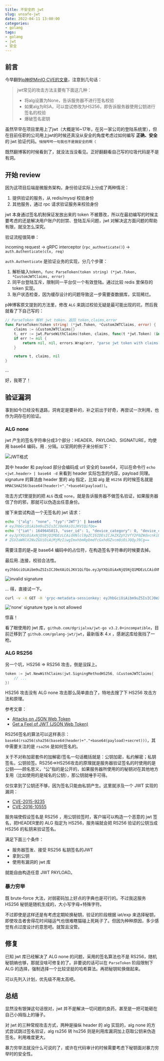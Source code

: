 ```yaml
---
title: 不安全的 jwt
slug: unsafe-jwt
date: 2022-04-11 13:00:00
categories:
- golang
tags:
- golang
- jwt
- 安全
---
```


## 前言

今早翻到[p神挖MinIO CVE的文章](https://www.leavesongs.com/PENETRATION/the-collision-of-containers-and-the-cloud-pentesting-a-MinIO.html)，注意到几句话：

> jwt常见的攻击方法主要有下面这几种：
>
> - 将alg设置为None，告诉服务器不进行签名校验
> - 如果alg为RSA，可以尝试修改为HS256，即告诉服务器使用公钥进行签名的校验
> - 爆破签名密钥

虽然早早在项目里用上了jwt（大概是16~17年，在另一家公司的登陆系统里），但在目前任职的公司用上jwt的时候还真没从安全的角度考虑过如何编写 **正确、安全** 的 jwt 验证代码。<small>悄悄哔哔一句我也不是搞安全的啊（</small>

既然翻博客的时候看到了，就没法当没看见。正好翻翻看自己写的垃圾代码是不是有洞。

## 开始 review

因为这项目后端是微服务架构，身份验证实际上分成了两种情况：

1. 提供验证的服务，从 redis/mysql 校验身份
2. 其他服务，通过 rpc 请求验证服务来校验身份

jwt 本身通过签名机制保证发放出来的 token 不被篡改，所以在最初编写的时候主要考虑的还是解决用户账户的封禁、登陆互斥问题，jwt 对解决这方面问题的帮助有限，就没怎么深究。

验证流程很简单：

incoming request -> gRPC interceptor (`rpc_authneticate()`) -> `auth.Authenticate(ctx, req)`

`auth.Authenticate` 是验证业务的实现，分几个步骤：

1. 解析输入token，`func ParseToken(token string) (*jwt.Token, *CustomJWTClaims, error)`
2. 同平台登陆互斥，限制同一平台仅一个有效登陆。通过比较 redis 里保存的 token 实现。
3. 账户状态检查，因为缓存设计的问题导致这一步需要查数据库，实现稀烂。

p神博客原文提到的方法里，修改 `ALG` 来跳过校验无疑是最可能出现的坑，然后我就看了下自己写的：

```go
// ParseToken 解析 jwt token，返回 token,claims,error
func ParseToken(token string) (*jwt.Token, *CustomJWTClaims, error) {
	claims := &CustomJWTClaims{}
	t, err := jwt.ParseWithClaims(token, claims, func(t *jwt.Token) (interface{}, error) { return JWTSecret, nil })
	if err != nil {
		return nil, nil, errors.Wrap(err, "parse jwt token with claims fail")
	}

	return t, claims, nil
}
```

...

好，我寄了！

## 验证漏洞

事到如今已经没有退路，洞肯定是要补的，补之前出于好奇，再尝试一次利用，也作为洞存在的验证。

### ALG none

jwt 产生的签名字符串分成3个部分：HEADER、PAYLOAD、SIGNATURE，均使用 base64 编码，用 . 分隔。以官网的例子来分析如下：

![JWT格式](image-20220411103235343.png)

其中 header 和 payload 部分会编码成 url 安全的 base64，可以在命令行 `echo <jwt.header> | base64 -d` 来看到 header 实际包含的内容，payload 同理。signature 的算法由 header 里的 alg 指定，比如 alg 是 `HS256` 的时候签名就是 `HMACSHA256(base64(header)+"."+base64(payload))`。

攻击方式1里提到的把 `ALG` 改成 `none`，就是告诉服务器不做签名验证，如果服务器信了你的邪，那就可以伪造出任意身份。

接下来尝试构造一个无签名的 jwt 请求：

```bash
echo '{"alg": "none", "typ":"JWT"}' | base64
# eyJhbGciOiAibm9uZSIsICJ0eXAiOiJKV1QifQo=
echo '{"iat": 1649645013, "user_id": 1, "device_category": 0, "device_code": "233", "landing_platform":"PC"}' | base64
# eyJpYXQiOiAxNjQ5NjQ1MDEzLCAidXNlcl9pZCI6IDEsICJkZXZpY2VfY2F0ZWdvcnkiOiAwLCAi
# ZGV2aWNlX2NvZGUiOiAiMjMzIiwgImxhbmRpbmdfcGxhdGZvcm0iOiJQQyJ9Cg==
```

需要注意的是`=`是 base64 编码中的占位符，在构造签名字符串的时候要去掉。

最后用`.`连接，校验合法性。

```plaintext
eyJhbGciOiAibm9uZSIsICJ0eXAiOiJKV1QifQo.eyJpYXQiOiAxNjQ5NjQ1MDEzLCAidXNlcl9pZCI6IDEsICJkZXZpY2VfY2F0ZWdvcnkiOiAwLCAiZGV2aWNlX2NvZGUiOiAiMjMzIiwgImxhbmRpbmdfcGxhdGZvcm0iOiJQQyJ9Cg.
```

![invalid signature](image-20220411104759489.png)

... 得，直接试一下。

```bash
curl -v -X GET -H 'grpc-metadata-sessionkey: eyJhbGciOiAibm9uZSIsICJ0eXAiOiJKV1QifQo.eyJpYXQiOiAxNjQ5NjQ1MDEzLCAidXNlcl9pZCI6IDEsICJkZXZpY2VfY2F0ZWdvcnkiOiAwLCAiZGV2aWNlX2NvZGUiOiAiMjMzIiwgImxhbmRpbmdfcGxhdGZvcm0iOiJQQyJ9Cg.' "localhost/v4/user/get_userinfo"
```

!['none' signature type is not allowed](image-20220411110837870.png)

惊喜！

看了眼使用的 jwt 库，`github.com/dgrijalva/jwt-go v3.2.0+incompatible`，目前迁移到了 `github.com/golang-jwt/jwt`，最新版本 4.x ，感谢这库给我挡了一枪。

### ALG RS256

另一个坑，HS256 => RS256 攻击，倒是没踩上。

```go
token := jwt.NewWithClaims(jwt.SigningMethodHS256, &CustomJWTClaims{
    // ...
})
```

HS256 攻击没有 ALG none 攻击那么简单直白了，特地去搜了下 HS256 攻击方法和原理。

参考文章：

- [Attacks on JSON Web Token](https://infosecwriteups.com/attacks-on-json-web-token-jwt-278a49a1ad2e?gi=11514f6199e8)
- [Get a Feel of JWT (JSON Web Token)](https://anubhav-singh.medium.com/get-a-feel-of-jwt-json-web-token-8ee9c16ce5ce)

RS256签名的算法可以这样表示：`base64(rsa256(sha256(base64(header)+"."+base64(payload)+secret)))`，其中需要关注的是 `rsa256` 是如何签名的。

关于不对称加密套件的加解密/签名一句话概括就是：公钥加密，私约解密；私钥签名，公钥验签。RS256=>HS256攻击的原理就是服务器验证签名的时使用的是公钥——顾名思义，“公”指的是公开的，如果服务器所使用的的秘钥对在其他地方复用（比如使用的是域名的公钥），那公钥就唾手可得。

仅仅拿到了公钥还不够，因为签名只能由私钥产生。这里就涉及一个 JWT 实现的漏洞：

- [CVE-2015-9235](https://nvd.nist.gov/vuln/detail/CVE-2015-9235)
- [CVE-2016-10555](https://nvd.nist.gov/vuln/detail/CVE-2016-10555)

服务端使假设签名是 RS256 ，用公钥验签时，客户端可以构造一个恶意的 jwt 签名，把HEADER里的 ALG 指定为 HS256，服务端就会把 RS256 验证的公钥当成 HS256 的私钥来验证签名。

满足下面三个条件：

- 服务器签发、接受 RS256 私钥签名的JWT
- 拿到公钥
- 使用有漏洞的 jwt 库

就能自由构造任意 JWT PAYLOAD。

### 暴力穷举

既 brute-force 大法，对弱密码加上好点的字典也是可行的。不过我这服务HS256 秘钥是随机生成的，大小写字母+特殊字符。

不过即使是这样还是有考虑定期轮换秘钥，验证的阶段根据 iat/exp 来选择秘钥，即使攻击者舍得花时间碰运气也很难瞎猫碰上死耗子了。但因为种种原因，多少感觉有点过度设计的意思吧。就暂且没管。

## 修复

已知 jwt 库已经解决了 ALG none 的问题，采用的签名算法也不是 RS256，随机秘钥熵也够，那就没啥可修复的了。非要说的话可以在 `ParseToken` 阶段限制下  ALG 的选择，强制选择一个比较坚挺的哈希算法。再把秘钥轮换做起来。

可以先列入计划，优先级不用太高吧。

## 总结

显然没有银弹这句话很对，jwt 并不是解决一切问题的良药，甚至是一把可能砸在自己小拇指上的锤子。

对 jwt 的三种常规攻击方式，两种是操纵 header 的 alg 实现的，alg none 的方式尝试跳过签名验证，alg rs256 转 hs256 则是利用库漏洞加上窃取公钥来伪造签名，利用难度更大。

暴力穷举法就没什么可说的了，或许在代码审计的时候需要考虑下秘钥面对暴力穷举时的安全性。